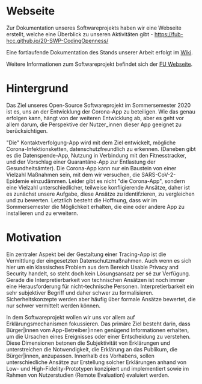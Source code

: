 # Webseite

Zur Dokumentation unseres Softwareprojekts haben wir eine Webseite erstellt, welche eine Überblick zu unseren Aktivitäten gibt - https://fub-hcc.github.io/20-SWP-CodingOpenness/

Eine fortlaufende Dokumentation des Stands unserer Arbeit erfolgt im [Wiki](https://github.com/FUB-HCC/20-SWP-CodingOpenness/wiki). 

Weitere Informationen zum Softwareprojekt befindet sich der [FU Webseite](https://www.mi.fu-berlin.de/en/inf/groups/hcc/teaching/summer-term-2020/swp-coding-openness.html).

# Hintergrund

Das Ziel unseres Open-Source Softwareprojekt im Sommersemester 2020 ist es, uns an der Entwicklung der Corona-App zu beteiligen. Wie das genau erfolgen kann, hängt von der weiteren Entwicklung ab, aber es geht vor allem darum, die Perspektive der Nutzer_innen dieser App geeignet zu berücksichtigen. 

"Die" Kontaktverfolgung-App wird mit dem Ziel entwickelt, mögliche Corona-Infektionsketten, datenschutzfreundlich zu erkennen. (Daneben gibt es die Datenspende-App, Nutzung in Verbindung mit den Fitnesstracker, und der Vorschlag einer Quarantäne-App zur Entlastung der Gesundheitsämter). Die Corona-App kann nur ein Baustein von einer Vielzahl Maßnahmen sein, mit dem wir versuchen, die SARS-CoV-2-Epidemie einzudämmen. Leider gibt es nicht "die Corona-App", sondern eine Vielzahl unterschiedlicher, teilweise konfligierende Ansätze, daher ist es zunächst unsere Aufgabe, diese Ansätze zu identifzieren, zu vergleichen und zu bewerten. Letztlich besteht die Hoffnung, dass wir im Sommersemester die Möglichkeit erhalten, die eine oder andere App zu installieren und zu erweitern. 

# Motivation

Ein zentraler Aspekt bei der Gestaltung einer Tracing-App ist die Vermittlung der eingesetzten Datenschutzmaßnahmen. Auch wenn es sich hier um ein klassisches Problem aus dem Bereich Usable Privacy and Security handelt, so steht doch kein Lösungsansatz per sé zur Verfügung. Gerade die Interpretierbarkeit von technischen Ansätzen ist noch immer eine Herausforderung für nicht-technische Personen. Interpretierbarkeit ein sehr subjektiver Begriff und daher schwer zu formalisieren. Sicherheitskonzepte werden aber häufig über formale Ansätze bewertet, die nur schwer vermittelt werden können. 

In dem Softwareprojekt wollen wir uns vor allem auf Erklärungsmechanismen fokussieren. Das primäre Ziel besteht darin, dass Bürger|innen vom App-Betreiber|innen genügend Informationen erhalten, um die Ursachen eines Ereignisses oder einer Entscheidung zu verstehen. Diese Dimensionen betonen die Subjektivität von Erklärungen und unterstreichen die Notwendigkeit, die Erklärung an das Publikum, die Bürger|innen, anzupassen. Innerhalb des Vorhabens, sollen unterschiedliche Ansätze zur Erstellung solcher Erklärungen anhand von Low- und High-Fidelity-Prototypen konzipiert und implementiert sowie im Rahmen von Nutzerstudien (Remote Evaluation) evaluiert werden. 
